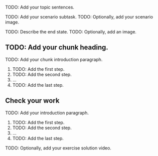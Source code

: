 <!-- 1. Topic sentences ----------------------------------------------------------------------------------

    Goal: Remind the user of the core concepts from the preceding concept unit without mentioning the
          details of the exercise or the scenario.

    Heading: None

    Example: "In sorted data, elements are ordered by name, size, or another characteristic that a
             comparison operator can work with."

    Detailed guidance: `https://review.learn.microsoft.com/help/learn/id-guidance-introductions#exercise-unit-introduction`
-->
TODO: Add your topic sentences.

<!-- 2. Scenario subtask ---------------------------------------------------------------------------------

    Goal: Describe the part of the scenario that the exercise covers.

    Heading: Optional

    Position: Position this content according to its length. Either place it in a separate paragraph, or
              combine it with the previous section into a single paragraph.

    Example: "In the sales company scenario, the manager needs to track sales volume. Sorting the sales
             data can make it easy to spot low-performing areas."

    Recommended: Add an image that summarizes the entire scenario and highlights the area that this
                 exercise implements.
-->
TODO: Add your scenario subtask.
TODO: Optionally, add your scenario image.

<!-- 3. Task performed in the exercise -------------------------------------------------------------------

    Goal: State concisely what the learner implements in the exercise. Describe the end state after
          completion.

    Heading: Optional

    Position: Position this content according to its length. Either place it in a separate paragraph, or
              combine it with the previous section into a single paragraph.

    Example: "In this exercise, you sort data in a spreadsheet. Within a column, the lowest values move
             to the top, and the greatest values move to the bottom."

    Optional: Include an image that shows the end state.
-->
TODO: Describe the end state.
TODO: Optionally, add an image.

<!-- 4. Chunked steps ------------------------------------------------------------------------------------

    Goal: List the steps the user takes to complete the exercise.

    Structure: Break the steps into chunks, where each chunk has three parts:
        1. A heading describing the goal of the chunk.
        2. An introductory paragraph describing the goal of the chunk at a high level.
        3. Numbered steps. If possible, use seven or fewer steps in each chunk.

    Example:
        "## Sort data by size

        When you analyze data, you can order the data by size to quickly see the minimum and maximum
        values.

        1. In the spreadsheet, select all the data in the **Region** and **Sales volume** columns.
        2. Select **Data** > **Sort**.
        3. In the pop-up window, under **Column**, select **Sales volume**.
        4. Under **Order**, select **Smallest to Largest**.
        5. Examine the data in the **Sales volume** column. Note that the minimum value is at the top of
           the column, and the maximum value is at the bottom."
-->
<!-- Pattern for chunks. Repeat as needed. -->
## TODO: Add your chunk heading.
TODO: Add your chunk introduction paragraph.

1. TODO: Add the first step.
1. TODO: Add the second step.
1. ...
1. TODO: Add the last step.

<!-- 5. Validation ---------------------------------------------------------------------------------------

    Goal: Enable the learner to evaluate whether they completed the exercise correctly.

    Heading: "## Check your work"

    Structure:
        1. An introductory paragraph describing how the user validates their work at a high level
        2. Numbered steps, if the user needs to perform multiple steps to verify success
        3. An optional video of an expert performing the exact steps of the exercise

    Example:
        "## Check your work

        The data is now sorted by sales volume. To verify that the data is ordered correctly, we'll look
        at individual values in this column.

        1. In the **Sales volume** column, check that the first value is less than the second value.
        2. Move down one row, and check that the second value is less than the third value.
        3. Continue moving down rows in the **Sales volume** column and checking that each value is less
           than the one below it.
        4. When you reach the last row and have verified that each value is less than the one below it,
           the validation is complete."
-->
## Check your work
TODO: Add your introduction paragraph.

1. TODO: Add the first step.
1. TODO: Add the second step.
1. ...
1. TODO: Add the last step.

TODO: Optionally, add your exercise solution video.

<!-- Don't include a unit summary, a lead-in sentence to the next unit, or references. -->
